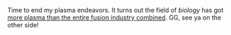 <!--
.. title: Changing fields
.. slug: changing-fields
.. date: 2019-04-01 11:00:00 UTC+02:00
.. tags: april-fools
.. category: status
.. link: 
.. description: 
.. type: text
.. status: private
-->

Time to end my plasma endeavors. It turns out the field of *biology* has got [more plasma than the entire fusion industry combined](https://en.wikipedia.org/wiki/Blood_plasma). GG, see ya on the other side!
